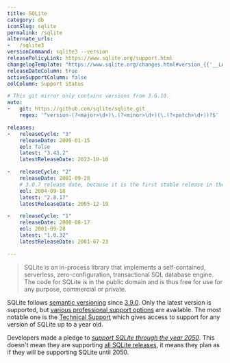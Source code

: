 ```yaml
---
title: SQLite
category: db
iconSlug: sqlite
permalink: /sqlite
alternate_urls:
-   /sqlite3
versionCommand: sqlite3 --version
releasePolicyLink: https://www.sqlite.org/support.html
changelogTemplate: "https://www.sqlite.org/changes.html#version_{{'__LATEST__'|replace:'.','_'}}"
releaseDateColumn: true
activeSupportColumn: false
eolColumn: Support Status

# This git mirror only contains versions from 3.6.10.
auto:
-   git: https://github.com/sqlite/sqlite.git
    regex: '^version-(?<major>\d+)\.(?<minor>\d+)(\.(?<patch>\d+))?$'

releases:
-   releaseCycle: "3"
    releaseDate: 2009-01-15
    eol: false
    latest: "3.43.2"
    latestReleaseDate: 2023-10-10

-   releaseCycle: "2"
    releaseDate: 2001-09-28
    # 3.0.7 release date, because it is the first stable release in the 3.x line
    eol: 2004-09-18
    latest: "2.8.17"
    latestReleaseDate: 2005-12-19

-   releaseCycle: "1"
    releaseDate: 2000-08-17
    eol: 2001-09-28
    latest: "1.0.32"
    latestReleaseDate: 2001-07-23

---
```


> SQLite is an in-process library that implements a self-contained, serverless, zero-configuration,
> transactional SQL database engine. The code for SQLite is in the public domain and is thus free
> for use for any purpose, commercial or private.

SQLite follows [semantic versioning](https://semver.org) since [3.9.0](https://www.sqlite.org/versionnumbers.html).
Only the latest version is supported, but [various professional support options](https://www.sqlite.org/prosupport.html)
are available. The most notable one is the [Technical Support](https://sqlite.org/com/tech.html)
which gives access to support for any version of SQLite up to a year old.

Developers made a pledge to [_support SQLite through the year 2050_](https://www.sqlite.org/lts.html).
This doesn't mean they are supporting [all SQLite releases](https://www.sqlite.org/chronology.html),
it means they plan as if they will be supporting SQLite until 2050.
